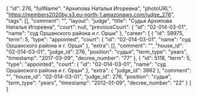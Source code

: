 {
    "id": 276,
    "fullName": "Архипова Наталья Игоревна",
    "photoURL": "https://members2020by.s3.eu-north-1.amazonaws.com/judge_276",
    "tags": [],
    "comment": "",
    "layout": "judge",
    "title": "Судья Архипова Наталья Игоревна",
    "court": null,
    "previousCourt": {
        "id": "02-014-03-01",
        "name": "суд Оршанского района и г. Орши"
    },
    "career": [
        {
            "id": 58975,
            "term": 5,
            "type": "appointed",
            "court": {
                "id": "02-014-03-01",
                "name": "суд Оршанского района и г. Орши"
            },
            "extra": [],
            "comment": "",
            "house_id": "02-014-03-01",
            "judge_id": 276,
            "position": "судья",
            "term_type": "years",
            "timestamp": "2017-03-09",
            "decree_number": "77"
        },
        {
            "id": 5118,
            "term": 5,
            "type": "appointed",
            "court": {
                "id": "02-014-03-01",
                "name": "суд Оршанского района и г. Орши"
            },
            "extra": {
                "judge_id": 3862
            },
            "comment": "",
            "house_id": "02-014-03-01",
            "judge_id": 276,
            "position": "судья",
            "term_type": "years",
            "timestamp": "2012-01-09",
            "decree_number": "22"
        }
    ]
}